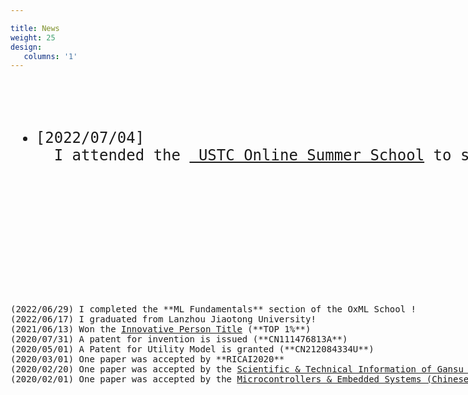 ```yaml
---

title: News
weight: 25
design:
   columns: '1'
---
```

<pre style="width: 1425px; max-height: 500px; overflow-y: auto;">
<ul style="font-size: 24px; font-color: black; font-family: "times new roman";">
  <li><span style="font-weight: 100">[2022/07/04]</span>
  I attended the <a href="http://staff.ustc.edu.cn/~renjiec/SummerSchool_2022/index.html"> USTC Online Summer School</a> to start my **Computer Graphics** journey !
  
  </li>



</ul>

(2022/06/29) I completed the **ML Fundamentals** section of the OxML School !
(2022/06/17) I graduated from Lanzhou Jiaotong University!
(2021/06/13) Won the <a href="https://tuanwei.lzjtu.edu.cn/info/1043/2997.htm">Innovative Person Title</a> (**TOP 1%**)
(2020/07/31) A patent for invention is issued (**CN111476813A**)
(2020/05/01) A Patent for Utility Model is granted (**CN212084334U**)
(2020/03/01) One paper was accepted by **RICAI2020**
(2020/02/20) One paper was accepted by the <a href="https://navi.cnki.net/knavi/journals/LZKQ/detail">Scientific & Technical Information of Gansu (Chinese Journal) </a>
(2020/02/01) One paper was accepted by the <a href="https://navi.cnki.net/knavi/journals/DPJY/detail">Microcontrollers & Embedded Systems (Chinese Journal) </a>
</pre>
